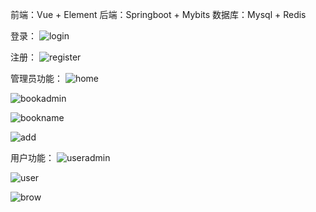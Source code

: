 前端：Vue + Element
后端：Springboot + Mybits 
数据库：Mysql + Redis  
    
登录： 
![login](https://github.com/user-attachments/assets/34161e2f-259b-4498-8073-808677b38e19)

注册：
![register](https://github.com/user-attachments/assets/e0b7f38d-5e23-43d4-b99b-618e0d6df477)

管理员功能：
![home](https://github.com/user-attachments/assets/2779fb64-9a1a-4178-a98d-edd8ffc3332b)

![bookadmin](https://github.com/user-attachments/assets/1142195c-10ec-4e51-bb41-b8a75d202a12)

![bookname](https://github.com/user-attachments/assets/3f8a9194-b805-4174-8939-8bb52a5bdacb)

![add](https://github.com/user-attachments/assets/ca88808a-2c3a-433e-a465-4660093a43b1)

用户功能：
![useradmin](https://github.com/user-attachments/assets/21297a83-e82a-4d11-96f7-b48f4cdba1f6)

![user](https://github.com/user-attachments/assets/e124a085-aed5-47d2-b894-b3c64bc51b36)

![brow](https://github.com/user-attachments/assets/6cc2b7db-7c3a-4fba-ab43-1beb9eb046fa)
